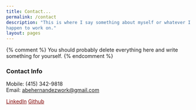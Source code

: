```yaml
---
title: Contact...
permalink: /contact
description: "This is where I say something about myself or whatever I
happen to work on."
layout: pages
---
```


{% comment %}
    You should probably delete everything here and write
    something for yourself.
{% endcomment %}  

### Contact Info  #

Mobile: (415) 342-9818 <br />
Email: abehernandezwork@gmail.com

<a href="https://www.linkedin.com/in/abraham-hernandez-8951971b7/" style="color: #800000;">
LinkedIn</a>

<a href="https://github.com/aag5734" style="color: #800000;">
Github</a>
